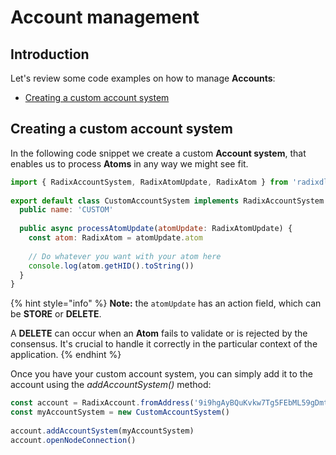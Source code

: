 # Account management

## Introduction <a id="manage-identities"></a>

Let's review some code examples on how to manage **Accounts**:

* ​[Creating a custom account system](https://docs.radixdlt.com/alpha/developer/javascript-client-library-guide/code-examples#creating-a-custom-account-system)​

## Creating a custom account system

In the following code snippet we create a custom **Account system**, that enables us to process **Atoms** in any way we might see fit.

```javascript
import { RadixAccountSystem, RadixAtomUpdate, RadixAtom } from 'radixdlt'
​
export default class CustomAccountSystem implements RadixAccountSystem {
  public name: 'CUSTOM'
  
  public async processAtomUpdate(atomUpdate: RadixAtomUpdate) {
    const atom: RadixAtom = atomUpdate.atom
    
    // Do whatever you want with your atom here
    console.log(atom.getHID().toString())
  }
}
```

{% hint style="info" %}
**Note:** the `atomUpdate` has an action field, which can be **STORE** or **DELETE**.

A **DELETE** can occur when an **Atom** fails to validate or is rejected by the consensus. It's crucial to handle it correctly in the particular context of the application.
{% endhint %}

Once you have your custom account system, you can simply add it to the account using the _addAccountSystem\(\)_ method:

```javascript
const account = RadixAccount.fromAddress('9i9hgAyBQuKvkw7Tg5FEbML59gDmtiwbJwAjBgq5mAU4iaA1ykM')
const myAccountSystem = new CustomAccountSystem()
​
account.addAccountSystem(myAccountSystem)
account.openNodeConnection()
```


